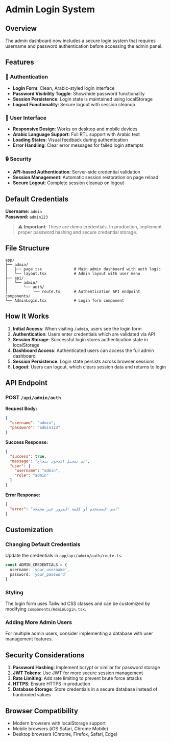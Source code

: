 # Admin Login System

## Overview
The admin dashboard now includes a secure login system that requires username and password authentication before accessing the admin panel.

## Features

### 🔐 Authentication
- **Login Form**: Clean, Arabic-styled login interface
- **Password Visibility Toggle**: Show/hide password functionality
- **Session Persistence**: Login state is maintained using localStorage
- **Logout Functionality**: Secure logout with session cleanup

### 🎨 User Interface
- **Responsive Design**: Works on desktop and mobile devices
- **Arabic Language Support**: Full RTL support with Arabic text
- **Loading States**: Visual feedback during authentication
- **Error Handling**: Clear error messages for failed login attempts

### 🔒 Security
- **API-based Authentication**: Server-side credential validation
- **Session Management**: Automatic session restoration on page reload
- **Secure Logout**: Complete session cleanup on logout

## Default Credentials

**Username:** `admin`  
**Password:** `admin123`

> ⚠️ **Important**: These are demo credentials. In production, implement proper password hashing and secure credential storage.

## File Structure

```
app/
├── admin/
│   ├── page.tsx              # Main admin dashboard with auth logic
│   └── layout.tsx            # Admin layout with user menu
├── api/
│   └── admin/
│       └── auth/
│           └── route.ts      # Authentication API endpoint
components/
└── AdminLogin.tsx            # Login form component
```

## How It Works

1. **Initial Access**: When visiting `/admin`, users see the login form
2. **Authentication**: Users enter credentials which are validated via API
3. **Session Storage**: Successful login stores authentication state in localStorage
4. **Dashboard Access**: Authenticated users can access the full admin dashboard
5. **Session Persistence**: Login state persists across browser sessions
6. **Logout**: Users can logout, which clears session data and returns to login

## API Endpoint

### POST `/api/admin/auth`

**Request Body:**
```json
{
  "username": "admin",
  "password": "admin123"
}
```

**Success Response:**
```json
{
  "success": true,
  "message": "تم تسجيل الدخول بنجاح",
  "user": {
    "username": "admin",
    "role": "admin"
  }
}
```

**Error Response:**
```json
{
  "error": "اسم المستخدم أو كلمة المرور غير صحيحة"
}
```

## Customization

### Changing Default Credentials
Update the credentials in `app/api/admin/auth/route.ts`:

```typescript
const ADMIN_CREDENTIALS = {
  username: 'your_username',
  password: 'your_password'
}
```

### Styling
The login form uses Tailwind CSS classes and can be customized by modifying `components/AdminLogin.tsx`.

### Adding More Admin Users
For multiple admin users, consider implementing a database with user management features.

## Security Considerations

1. **Password Hashing**: Implement bcrypt or similar for password storage
2. **JWT Tokens**: Use JWT for more secure session management
3. **Rate Limiting**: Add rate limiting to prevent brute force attacks
4. **HTTPS**: Ensure HTTPS in production
5. **Database Storage**: Store credentials in a secure database instead of hardcoded values

## Browser Compatibility

- Modern browsers with localStorage support
- Mobile browsers (iOS Safari, Chrome Mobile)
- Desktop browsers (Chrome, Firefox, Safari, Edge)
